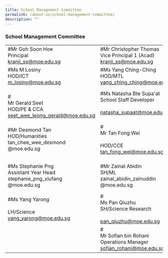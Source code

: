 ```yaml
---
title: School Management Committee
permalink: /about-us/school-management-committee/
description: ""
---
```

### School Management Committee

|  	|  	|  	|  	|
|---	|---	|---	|---	|
| #Mr Goh Soon Hoe<br>Principal<br>kranji_ss@moe.edu.sg 	| #Mr Christopher Thomas<br>Vice Principal 1 (Acad)<br>kranji_ss@moe.edu.sg 	| #Mrs Oh-Ong Lay Ling<br>Vice Principal 2 (Acad)<br>kranji_ss@moe.edu.sg 	|  	|
| #Ms M Losiny<br>HOD/ICT<br>m_losiny@moe.edu.sg 	| #Ms Yang Ching-Ching<br>HOD/MTL<br>yang_ching_ching@moe.edu.sg 	| #Ms Yap Janny<br>HOD/Math<br>janny_yap@moe.edu.sg 	| #Ms Yap Chin Ping, Amy<br>HOD/EL<br>yap_chin_ping@moe.edu.sg 	|
| <br>#<br>Mr Gerald Seet<br>HOD/PE & CCA<br>seet_wee_leong_gerald@moe.edu.sg 	| #Ms Natasha Bte Supa'at<br>School Staff Developer<br><br>natasha_supaat@moe.edu.sg 	| #Mr Jeremy Chan<br>HOD/Character Guidance<br>chan_mun_leong_jeremy<br>@moe.edu.sg 	| #Mr Chang Long Poh<br>HOD/Aesthetics<br>chang_long_poh<br>@moe.edu.sg 	|
| #Mr Desmond Tan<br>HOD/Humanities<br>tan_chee_wee_desmond<br>@moe.edu.sg 	| #<br>Mr Tan Fong Wei<br><br>HOD/CCE<br>tan_fong_wei@moe.edu.sg 	| #<br>Mdm Chong Keting<br><br>HOD/Science<br>chong_keting@moe.edu.sg 	| #<br><br><br>Mr Guay Hansen<br>Year Head (Upper Sec)<br>guay_hansen@moe.edu.sg 	|
| #Ms Stephanie Png<br>Assistant Year Head<br>stephanie_png_xiufang<br>@moe.edu.sg 	| #Mr Zainal Abidin<br>SH/ML<br>zainal_abidin_zainuddin<br>@moe.edu.sg 	| #<br>Ms Felicia Mah<br>SH/Student Well-Being<br>mah_rui_jing_felicia@moe.edu.sg 	| #<br>Mr Ang Yong Quan Joshua<br>SH/CCE<br><br>joshua_ang@moe.edu.sg 	|
| #Ms Yang Yarong<br><br>LH/Science<br>yang_yarong@moe.edu.sg 	| #<br>Ms Pan Qiuzhu<br>SH/Science Research<br><br>pan_qiuzhu@moe.edu.sg 	| #Ms Ang Peiyi Peggen<br>SH/ Student Leadership<br>ang_peiyi_peggen@moe.edu.sg 	| #Ms May Ng<br>LH/Humanities<br>may_ng_gui_zhen@moe.edu.sg 	|
|  	| #<br>Mr Sofian bin Rohani<br>Operations Manager<br>sofian_rohani@moe.edu.sg 	| #<br>Mdm Chua Hern Ying<br>Administration Manager<br>chua_hern_ying@moe.edu.sg 	|  	|